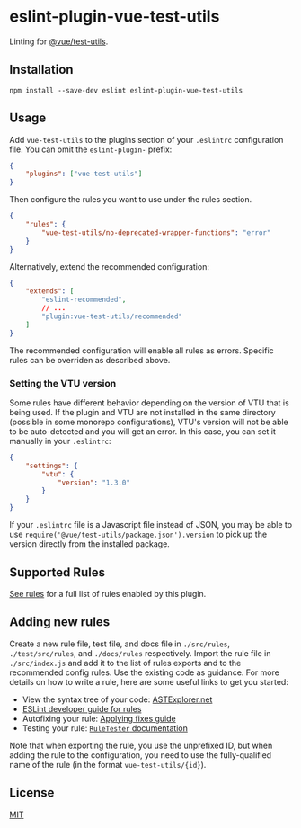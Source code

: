 # eslint-plugin-vue-test-utils

Linting for [@vue/test-utils](https://github.com/vuejs/test-utils).

## Installation

```
npm install --save-dev eslint eslint-plugin-vue-test-utils
```

## Usage

Add `vue-test-utils` to the plugins section of your `.eslintrc` configuration file. You can omit the `eslint-plugin-` prefix:

```json
{
    "plugins": ["vue-test-utils"]
}
```

Then configure the rules you want to use under the rules section.

```json
{
    "rules": {
        "vue-test-utils/no-deprecated-wrapper-functions": "error"
    }
}
```

Alternatively, extend the recommended configuration:

```json
{
    "extends": [
        "eslint-recommended",
        // ...
        "plugin:vue-test-utils/recommended"
    ]
}
```

The recommended configuration will enable all rules as errors. Specific rules can be overriden
as described above.

### Setting the VTU version

Some rules have different behavior depending on the version of VTU that is being used. If the plugin and VTU are not installed in the same directory (possible in some monorepo configurations), VTU's version will not be able to be auto-detected and you will get an error. In this case, you can set it manually in your `.eslintrc`:

```json
{
    "settings": {
        "vtu": {
            "version": "1.3.0"
        }
    }
}
```

If your `.eslintrc` file is a Javascript file instead of JSON, you may be able to use `require('@vue/test-utils/package.json').version` to pick up the version directly from the installed package.

## Supported Rules

[See rules](./docs/rules) for a full list of rules enabled by this plugin.

## Adding new rules

Create a new rule file, test file, and docs file in `./src/rules`, `./test/src/rules`, and `./docs/rules` respectively. Import the rule file in `./src/index.js` and add it to the list of rules exports and to the recommended config rules. Use the existing code as guidance. For more details on how to write a rule, here are some useful links to get you started:

-   View the syntax tree of your code: [ASTExplorer.net](https://astexplorer.net/)
-   [ESLint developer guide for rules](https://eslint.org/docs/developer-guide/working-with-rules)
-   Autofixing your rule: [Applying fixes guide](https://eslint.org/docs/developer-guide/working-with-rules#applying-fixes)
-   Testing your rule: [`RuleTester` documentation](https://eslint.org/docs/developer-guide/nodejs-api#ruletester)

Note that when exporting the rule, you use the unprefixed ID, but when adding the rule to the configuration, you need to use the fully-qualified name of the rule (in the format `vue-test-utils/{id}`).

## License

[MIT](./LICENSE)
